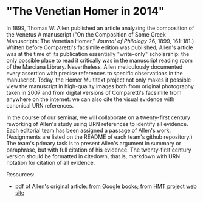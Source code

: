 # "The Venetian Homer in 2014" #


In 1899, Thomas W. Allen published an article analyzing the composition of the Venetus A manuscript ("On the Composition of Some Greek Manuscripts: The Venetian Homer," *Journal of Philology* 26, 1899, 161-181.)  Written before Comparetti's facsimile edition was published, Allen's article was at the time of its publication essentially "write-only" scholarship:  the only possible place to read it critically was in the manuscript reading room of the Marciana Library.  Nevertheless, Allen meticulously documented every assertion with precise references to specific observations in the manuscript.  Today, the Homer Multitext project not only makes it possible view the manuscript in high-quality images both from original photography taken in 2007 and from digital versions of Comparetti's facsimile from anywhere on the internet:  we can also cite the visual evidence with canonical URN references.

In the course of our seminar, we will collaborate on a twenty-first century reworking of Allen's study using URN references to identify all evidence.  Each editorial team has been assigned a passage of Allen's work.  (Assignments are listed on the README of each team's github repository.)  The team's primary task is to present Allen's argument in summary or paraphrase, but with full citation of his evidence.  The twenty-first century version should be formatted in citedown, that is, markdown with URN notation for citation of all evidence.




Resources:

- pdf of Allen's original article:  [from Google books](http://books.google.com/books?id=7VoKAAAAIAAJ&dq=%22Journal%20of%20Philology%22%20Allen%20Composition%20Greek%20Manuscripts&pg=PA161#v=onepage&q&f=false); from [HMT project web site](http://www.homermultitext.org/pd-pdfs/Allen-JP-1899.pdf)
